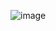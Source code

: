 ![image](https://user-images.githubusercontent.com/6804621/81020714-d1abc300-8e3f-11ea-8930-3caef6144e82.png)
